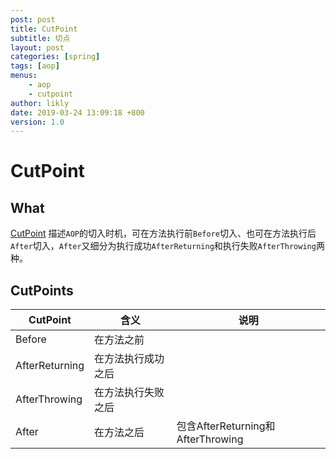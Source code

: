 ```yaml
---
post: post
title: CutPoint
subtitle: 切点
layout: post
categories: [spring]
tags: [aop]
menus:
    - aop
    - cutpoint
author: likly
date: 2019-03-24 13:09:18 +800
version: 1.0
---
```


# CutPoint

## What

[CutPoint](/final-spring/final-spring-aop/src/main/java/org/finalframework/spring/aop/annotation/CutPoint.java) 
描述`AOP`的切入时机，可在方法执行前`Before`切入、也可在方法执行后`After`切入，`After`又细分为执行成功`AfterReturning`和执行失败`AfterThrowing`两种。

## CutPoints

<div  class="table-responsive">
<table>
    <thead>
    <tr>
        <th>CutPoint</th>
        <th>含义</th>
        <th>说明</th>
    </tr>
    </thead>
    <tbody>
    <tr>
        <td class="text-rose">Before</td>
        <td>在方法之前</td>
        <td></td>
    </tr>
    <tr>
        <td class="text-rose">AfterReturning</td>
        <td>在方法执行成功之后</td>
        <td></td>
    </tr>
    <tr>
        <td class="text-rose">AfterThrowing</td>
        <td>在方法执行失败之后</td>
        <td></td>
    </tr>
    <tr>
        <td class="text-rose">After</td>
        <td>在方法之后</td>
        <td>包含<span class="text-rose">AfterReturning</span>和<span class="text-rose">AfterThrowing</span></td>
    </tr>
    </tbody>
</table>
</div>
